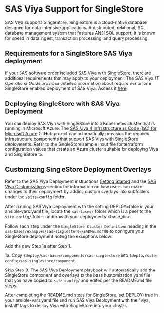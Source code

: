 # SAS Viya Support for SingleStore

SAS Viya supports SingleStore. SingleStore is a cloud-native database designed for data-intensive applications. A distributed, relational, SQL database management system that features ANSI SQL support, it is known for speed in data ingest, transaction processing, and query processing. 

## Requirements for a SingleStore SAS Viya deployment

If your SAS software order included SAS Viya with SingleStore, there are additional requirements that may apply to your deployment. The SAS Viya _IT Operations Guide_ provides detailed information about requirements for a SingleStore enabled deployment of SAS Viya. Access it [here](https://documentation.sas.com/doc/en/itopscdc/default/itopssr/n0jq6u1duu7sqnn13cwzecyt475u.htm#n0qs42c42o8jjzn12ib4276fk7pb)

## Deploying SingleStore with SAS Viya Deployment

You can deploy SAS Viya with SingleStore into a Kubernetes cluster that is running in Microsoft Azure. The [SAS Viya 4 Infrastructure as Code (IaC) for Microsoft Azure](https://github.com/sassoftware/viya4-iac-azure) GitHub project can automatically provision the required infrastructure components that support SAS Viya with SingleStore deployments. Refer to the [SingleStore sample input file](https://github.com/sassoftware/viya4-iac-azure/blob/main/examples/sample-input-singlestore.tfvars) for terraform configuration values that create an Azure cluster suitable for deploying Viya and SingleStore to.

## Customizing SingleStore Deployment Overlays

Refer to the SAS Viya Deployment instructions [Getting Started](https://github.com/sassoftware/viya4-deployment#getting-started) and the [SAS Viya Customizations](https://github.com/sassoftware/viya4-deployment#sas-viya-customizations) section for information on how users can make changes to their deployment by adding custom overlays into subfolders under the `/site-config` folder.

After running SAS Viya Deployment with the setting DEPLOY=false in your ansible-vars.yaml file, locate the `sas-bases/` folder which is a peer to the `site-config/` folder underneath your deployments <base_dir>.

Follow each step under the `SingleStore Cluster Definition` heading in the `sas-bases/examples/sas-singlestore/README.md` file to configure your SingleStore deployment noting the exceptions below:

Add the new Step 1a after Step 1.

1a. Copy `$deploy/sas-bases/components/sas-singlestore` into `$deploy/site-config/sas-singlestore/component`.

Skip Step 3.  The SAS Viya Deployment playbook will automatically add the SingleStore component and overlays to the base kustomization.yaml file that you have copied to `site-config/` and edited per the README.md file steps.

After completing the README.md steps for SingleStore, set DEPLOY=true in your ansible-vars.yaml file and run SAS Viya Deployment with the "viya, install" tags to deploy Viya with SingleStore into your cluster.